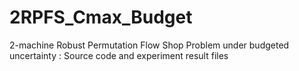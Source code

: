 # 2RPFS_Cmax_Budget
2-machine Robust Permutation Flow Shop Problem under budgeted uncertainty : Source code and experiment result files
